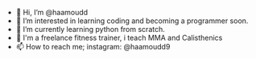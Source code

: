 - 👋 Hi, I’m @haamoudd
- 👀 I’m interested in learning coding and becoming a programmer soon.
- 🌱 I’m currently learning python from scratch.
- 💞 I'm a freelance fitness trainer, i teach MMA and Calisthenics
- 📫 How to reach me; instagram: @haamoudd9

<!---
haamoudd/haamoudd is a ✨ special ✨ repository because its `README.md` (this file) appears on your GitHub profile.
You can click the Preview link to take a look at your changes.
--->
